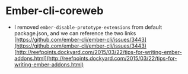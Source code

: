 # Ember-cli-coreweb

* I removed `ember-disable-prototype-extensions` from default package.json, and we can reference the two links
    [https://github.com/ember-cli/ember-cli/issues/3443](https://github.com/ember-cli/ember-cli/issues/3443)
    [http://reefpoints.dockyard.com/2015/03/22/tips-for-writing-ember-addons.html](http://reefpoints.dockyard.com/2015/03/22/tips-for-writing-ember-addons.html)
